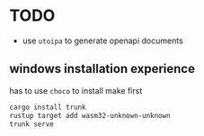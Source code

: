 # TODO

* use `utoipa` to generate openapi documents

## windows installation experience

has to use `choco` to install make first

```sh
cargo install trunk
rustup target add wasm32-unknown-unknown
trunk serve
```
